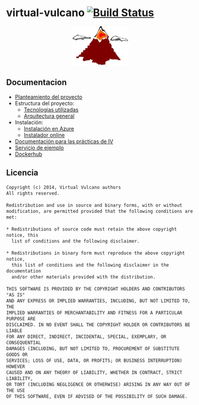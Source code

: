 
virtual-vulcano [![Build Status](https://travis-ci.org/ernestoalejo/virtual-vulcano.svg?branch=master)](https://travis-ci.org/ernestoalejo/virtual-vulcano)
===============

<p align="center"><img src="https://raw.githubusercontent.com/ernestoalejo/virtual-vulcano/master/logo.png"></p>


Documentacion
-------------

 * [Planteamiento del proyecto](docs/mission.md)
 * Estructura del proyecto:
     * [Tecnologias utilizadas](docs/technologies.md)
     * [Arquitectura general](docs/arquitecture.md)
 * Instalación:
     * [Instalación en Azure](docs/azure-setup.md)
     * [Instalador online](http://virtual-vulcano.appspot.com/)
 * [Documentación para las prácticas de IV](docs/homework.md)
 * [Servicio de ejemplo](docs/example-service.md)
 * [Dockerhub](https://registry.hub.docker.com/u/virtualvulcano/web/)


Licencia
-------------

```
Copyright (c) 2014, Virtual Vulcano authors
All rights reserved.

Redistribution and use in source and binary forms, with or without
modification, are permitted provided that the following conditions are met:

* Redistributions of source code must retain the above copyright notice, this
  list of conditions and the following disclaimer.

* Redistributions in binary form must reproduce the above copyright notice,
  this list of conditions and the following disclaimer in the documentation
  and/or other materials provided with the distribution.

THIS SOFTWARE IS PROVIDED BY THE COPYRIGHT HOLDERS AND CONTRIBUTORS "AS IS"
AND ANY EXPRESS OR IMPLIED WARRANTIES, INCLUDING, BUT NOT LIMITED TO, THE
IMPLIED WARRANTIES OF MERCHANTABILITY AND FITNESS FOR A PARTICULAR PURPOSE ARE
DISCLAIMED. IN NO EVENT SHALL THE COPYRIGHT HOLDER OR CONTRIBUTORS BE LIABLE
FOR ANY DIRECT, INDIRECT, INCIDENTAL, SPECIAL, EXEMPLARY, OR CONSEQUENTIAL
DAMAGES (INCLUDING, BUT NOT LIMITED TO, PROCUREMENT OF SUBSTITUTE GOODS OR
SERVICES; LOSS OF USE, DATA, OR PROFITS; OR BUSINESS INTERRUPTION) HOWEVER
CAUSED AND ON ANY THEORY OF LIABILITY, WHETHER IN CONTRACT, STRICT LIABILITY,
OR TORT (INCLUDING NEGLIGENCE OR OTHERWISE) ARISING IN ANY WAY OUT OF THE USE
OF THIS SOFTWARE, EVEN IF ADVISED OF THE POSSIBILITY OF SUCH DAMAGE.
```
